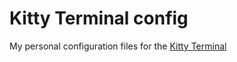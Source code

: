 # Kitty Terminal config

My personal configuration files for the [Kitty Terminal](https://sw.kovidgoyal.net/kitty/)
